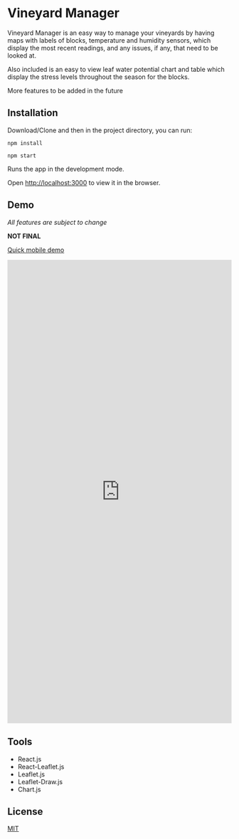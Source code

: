 # Vineyard Manager

Vineyard Manager is an easy way to manage your vineyards by having maps with labels of blocks, temperature and humidity sensors, which display the most recent readings, and any issues, if any, that need to be looked at.

Also included is an easy to view leaf water potential chart and table which display the stress levels throughout the season for the blocks.

More features to be added in the future

## Installation

Download/Clone and then in the project directory, you can run:

`npm install`

`npm start`

Runs the app in the development mode.

Open [http://localhost:3000](http://localhost:3000) to view it in the browser.

## Demo
*All features are subject to change*

**NOT FINAL**

[Quick mobile demo](https://gfycat.com/offensivelonelybrahmanbull)

<div style='position:relative; padding-bottom:calc(198.07% + 44px)'><iframe src='https://gfycat.com/ifr/OffensiveLonelyBrahmanbull' frameborder='0' scrolling='no' width='100%' height='100%' style='position:absolute;top:0;left:0;' allowfullscreen></iframe></div>



## Tools
* React.js
* React-Leaflet.js
* Leaflet.js
* Leaflet-Draw.js
* Chart.js

## License
[MIT](https://choosealicense.com/licenses/mit/)
